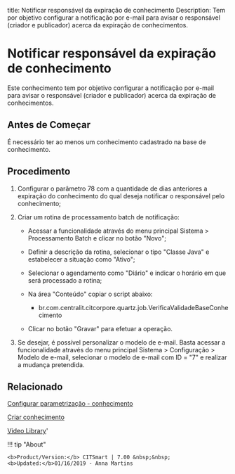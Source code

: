 title: Notificar responsável da expiração de conhecimento
Description: Tem por objetivo configurar a notificação por e-mail para avisar o responsável (criador e publicador) acerca da expiração de conhecimentos.
# Notificar responsável da expiração de conhecimento

Este conhecimento tem por objetivo configurar a notificação por e-mail para
avisar o responsável (criador e publicador) acerca da expiração de
conhecimentos.

Antes de Começar
--------------------

É necessário ter ao menos um conhecimento cadastrado na base de conhecimento.

Procedimento
----------------

1.  Configurar o parâmetro 78 com a quantidade de dias anteriores a expiração do
    conhecimento do qual deseja notificar o responsável pelo conhecimento;

2.  Criar um rotina de processamento batch de notificação:

    -   Acessar a funcionalidade através do menu principal Sistema \>
        Processamento Batch e clicar no botão "Novo";

    -   Definir a descrição da rotina, selecionar o tipo "Classe Java" e
        estabelecer a situação como "Ativo";

    -   Selecionar o agendamento como "Diário" e indicar o horário em que será
        processado a rotina;

    -   Na área "Conteúdo" copiar o script abaixo:

        -   br.com.centralit.citcorpore.quartz.job.VerificaValidadeBaseConhecimento

    -   Clicar no botão "Gravar" para efetuar a operação.

3.  Se desejar, é possível personalizar o modelo de e-mail. Basta acessar a
    funcionalidade através do menu principal Sistema \> Configuração \> Modelo
    de e-mail, selecionar o modelo de e-mail com ID = "7" e realizar a mudança
    pretendida.


Relacionado
----------
[Configurar parametrização - conhecimento](/pt-br/citsmart-7/platform-administration/parameters-list/configure-parametrization-knowledge.html)

[Criar conhecimento](/pt-br/citsmart-7/processes/knowledge/use/create-knowledge.html)


<i class='fa fa-youtube-play  fa-2x' style='color:#97ce17;vertical-align: middle;'> </i> [Video Library](https://www.youtube.com/playlist?list=PLB5qK2uzf2RMbaWr-pRsc9bsaVnc_xTzd)'

!!! tip "About"

    <b>Product/Version:</b> CITSmart | 7.00 &nbsp;&nbsp;
    <b>Updated:</b>01/16/2019 - Anna Martins
